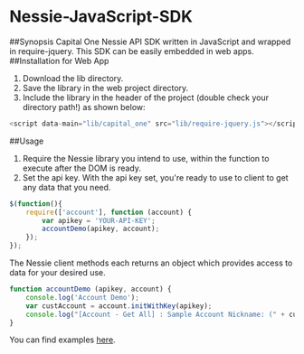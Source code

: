 # Nessie-JavaScript-SDK
##Synopsis
Capital One Nessie API SDK written in JavaScript and wrapped in require-jquery. This SDK can be easily embedded in web apps.
##Installation for Web App
1. Download the lib directory.
2. Save the library in the web project directory.
3. Include the library in the header of the project (double check your directory path!) as shown below:
```javascript
<script data-main="lib/capital_one" src="lib/require-jquery.js"></script>
```
##Usage
1. Require the Nessie library you intend to use, within the function to execute after the DOM is ready.
2. Set the api key. With the api key set, you're ready to use to client to get any data that you need.
```javascript
$(function(){
	require(['account'], function (account) {
		var apikey = 'YOUR-API-KEY';
		accountDemo(apikey, account);
	});
});
```
The Nessie client methods each returns an object which provides access to data for your desired use.
```javascript
function accountDemo (apikey, account) {
	console.log('Account Demo');
	var custAccount = account.initWithKey(apikey);
	console.log("[Account - Get All] : Sample Account Nickname: (" + custAccount.getAllAccounts()[0].nickname + ")");
}
```
You can find examples [here](https://github.com/nessieisreal/nessie-javascript-sdk/blob/master/lib/example.html).
